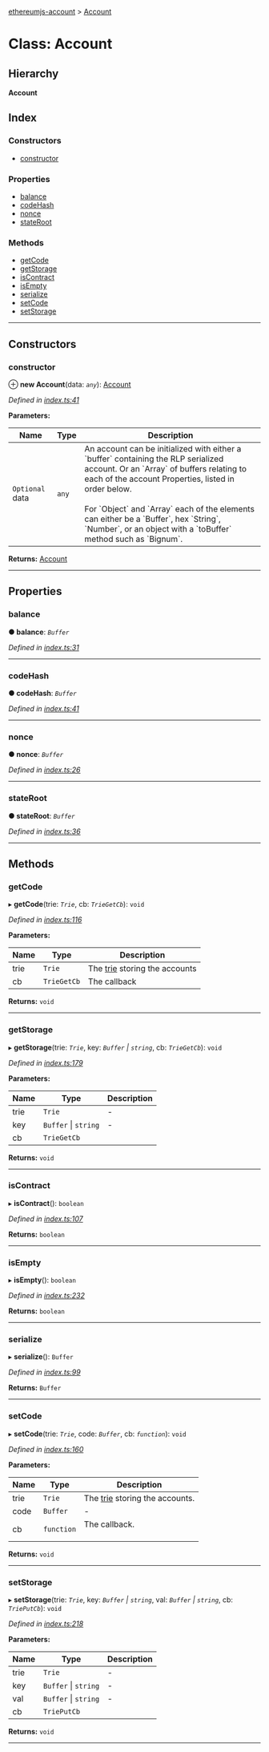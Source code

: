 [ethereumjs-account](../README.md) > [Account](../classes/account.md)

# Class: Account

## Hierarchy

**Account**

## Index

### Constructors

- [constructor](account.md#constructor)

### Properties

- [balance](account.md#balance)
- [codeHash](account.md#codehash)
- [nonce](account.md#nonce)
- [stateRoot](account.md#stateroot)

### Methods

- [getCode](account.md#getcode)
- [getStorage](account.md#getstorage)
- [isContract](account.md#iscontract)
- [isEmpty](account.md#isempty)
- [serialize](account.md#serialize)
- [setCode](account.md#setcode)
- [setStorage](account.md#setstorage)

---

## Constructors

<a id="constructor"></a>

### constructor

⊕ **new Account**(data: _`any`_): [Account](account.md)

_Defined in [index.ts:41](https://github.com/ethereumjs/ethereumjs-vm/blob/d2b1b34/packages/account/src/index.ts#L41)_

**Parameters:**

| Name            | Type  | Description                                                                                                                                                                                                                                                                                                                                                              |
| --------------- | ----- | ------------------------------------------------------------------------------------------------------------------------------------------------------------------------------------------------------------------------------------------------------------------------------------------------------------------------------------------------------------------------ |
| `Optional` data | `any` | An account can be initialized with either a \`buffer\` containing the RLP serialized account. Or an \`Array\` of buffers relating to each of the account Properties, listed in order below.<br><br>For \`Object\` and \`Array\` each of the elements can either be a \`Buffer\`, hex \`String\`, \`Number\`, or an object with a \`toBuffer\` method such as \`Bignum\`. |

**Returns:** [Account](account.md)

---

## Properties

<a id="balance"></a>

### balance

**● balance**: _`Buffer`_

_Defined in [index.ts:31](https://github.com/ethereumjs/ethereumjs-vm/blob/d2b1b34/packages/account/src/index.ts#L31)_

---

<a id="codehash"></a>

### codeHash

**● codeHash**: _`Buffer`_

_Defined in [index.ts:41](https://github.com/ethereumjs/ethereumjs-vm/blob/d2b1b34/packages/account/src/index.ts#L41)_

---

<a id="nonce"></a>

### nonce

**● nonce**: _`Buffer`_

_Defined in [index.ts:26](https://github.com/ethereumjs/ethereumjs-vm/blob/d2b1b34/packages/account/src/index.ts#L26)_

---

<a id="stateroot"></a>

### stateRoot

**● stateRoot**: _`Buffer`_

_Defined in [index.ts:36](https://github.com/ethereumjs/ethereumjs-vm/blob/d2b1b34/packages/account/src/index.ts#L36)_

---

## Methods

<a id="getcode"></a>

### getCode

▸ **getCode**(trie: _`Trie`_, cb: _`TrieGetCb`_): `void`

_Defined in [index.ts:116](https://github.com/ethereumjs/ethereumjs-vm/blob/d2b1b34/packages/account/src/index.ts#L116)_

**Parameters:**

| Name | Type        | Description                                                                         |
| ---- | ----------- | ----------------------------------------------------------------------------------- |
| trie | `Trie`      | The [trie](https://github.com/ethereumjs/merkle-patricia-tree) storing the accounts |
| cb   | `TrieGetCb` | The callback                                                                        |

**Returns:** `void`

---

<a id="getstorage"></a>

### getStorage

▸ **getStorage**(trie: _`Trie`_, key: _`Buffer` \| `string`_, cb: _`TrieGetCb`_): `void`

_Defined in [index.ts:179](https://github.com/ethereumjs/ethereumjs-vm/blob/d2b1b34/packages/account/src/index.ts#L179)_

**Parameters:**

| Name | Type                 | Description |
| ---- | -------------------- | ----------- |
| trie | `Trie`               | \-          |
| key  | `Buffer` \| `string` | \-          |
| cb   | `TrieGetCb`          |             |

**Returns:** `void`

---

<a id="iscontract"></a>

### isContract

▸ **isContract**(): `boolean`

_Defined in [index.ts:107](https://github.com/ethereumjs/ethereumjs-vm/blob/d2b1b34/packages/account/src/index.ts#L107)_

**Returns:** `boolean`

---

<a id="isempty"></a>

### isEmpty

▸ **isEmpty**(): `boolean`

_Defined in [index.ts:232](https://github.com/ethereumjs/ethereumjs-vm/blob/d2b1b34/packages/account/src/index.ts#L232)_

**Returns:** `boolean`

---

<a id="serialize"></a>

### serialize

▸ **serialize**(): `Buffer`

_Defined in [index.ts:99](https://github.com/ethereumjs/ethereumjs-vm/blob/d2b1b34/packages/account/src/index.ts#L99)_

**Returns:** `Buffer`

---

<a id="setcode"></a>

### setCode

▸ **setCode**(trie: _`Trie`_, code: _`Buffer`_, cb: _`function`_): `void`

_Defined in [index.ts:160](https://github.com/ethereumjs/ethereumjs-vm/blob/d2b1b34/packages/account/src/index.ts#L160)_

**Parameters:**

| Name | Type       | Description                                                                          |
| ---- | ---------- | ------------------------------------------------------------------------------------ |
| trie | `Trie`     | The [trie](https://github.com/ethereumjs/merkle-patricia-tree) storing the accounts. |
| code | `Buffer`   | \-                                                                                   |
| cb   | `function` | The callback.<br><br>                                                                |

**Returns:** `void`

---

<a id="setstorage"></a>

### setStorage

▸ **setStorage**(trie: _`Trie`_, key: _`Buffer` \| `string`_, val: _`Buffer` \| `string`_, cb: _`TriePutCb`_): `void`

_Defined in [index.ts:218](https://github.com/ethereumjs/ethereumjs-vm/blob/d2b1b34/packages/account/src/index.ts#L218)_

**Parameters:**

| Name | Type                 | Description |
| ---- | -------------------- | ----------- |
| trie | `Trie`               | \-          |
| key  | `Buffer` \| `string` | \-          |
| val  | `Buffer` \| `string` | \-          |
| cb   | `TriePutCb`          |             |

**Returns:** `void`

---
